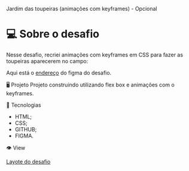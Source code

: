 Jardim das toupeiras (animações com keyframes) - Opcional

# 💻 Sobre o desafio

Nesse desafio, recriei animações com keyframes em CSS para fazer as toupeiras aparecerem no campo:

Aqui está o [endereço](https://www.figma.com/file/TG8ROxuGXCVVmpW4qRWdve/Wack-a-Mole-(Community)?node-id=13%3A7083&mode=dev) do figma do desafio.

🖥️ Projeto
Projeto construindo utilizando flex box e animações com o keyframes.

🚀 Tecnologias

* HTML;
* CSS;
* GITHUB;
* FIGMA.

👁 View

[Layote do desafio](https://github.com/Admdiegodias/jardimdastoupeiras/blob/main/toupeiras.png)
